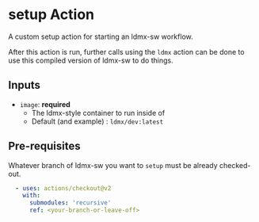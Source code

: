 # setup Action

A custom setup action for starting an ldmx-sw workflow.

After this action is run, further calls using the `ldmx` action can be done to use this compiled version of ldmx-sw to do things.

## Inputs

- `image`: **required** 
  - The ldmx-style container to run inside of
  - Default (and example) : `ldmx/dev:latest`

## Pre-requisites

Whatever branch of ldmx-sw you want to `setup` must be already checked-out.

```yaml
  - uses: actions/checkout@v2
    with:
      submodules: 'recursive'
      ref: <your-branch-or-leave-off>
```
